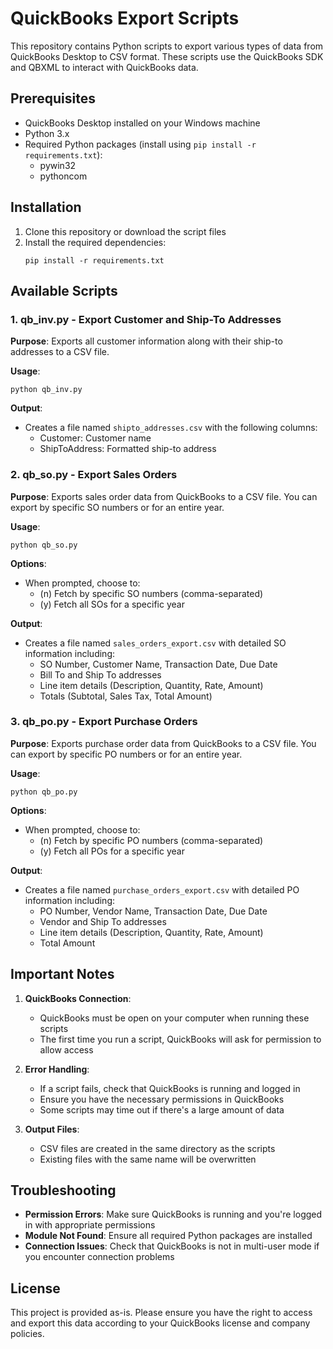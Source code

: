 # QuickBooks Export Scripts

This repository contains Python scripts to export various types of data from QuickBooks Desktop to CSV format. These scripts use the QuickBooks SDK and QBXML to interact with QuickBooks data.

## Prerequisites

- QuickBooks Desktop installed on your Windows machine
- Python 3.x
- Required Python packages (install using `pip install -r requirements.txt`):
  - pywin32
  - pythoncom

## Installation

1. Clone this repository or download the script files
2. Install the required dependencies:
   ```
   pip install -r requirements.txt
   ```

## Available Scripts

### 1. qb_inv.py - Export Customer and Ship-To Addresses

**Purpose**: Exports all customer information along with their ship-to addresses to a CSV file.

**Usage**:
```
python qb_inv.py
```

**Output**:
- Creates a file named `shipto_addresses.csv` with the following columns:
  - Customer: Customer name
  - ShipToAddress: Formatted ship-to address

### 2. qb_so.py - Export Sales Orders

**Purpose**: Exports sales order data from QuickBooks to a CSV file. You can export by specific SO numbers or for an entire year.

**Usage**:
```
python qb_so.py
```

**Options**:
- When prompted, choose to:
  - (n) Fetch by specific SO numbers (comma-separated)
  - (y) Fetch all SOs for a specific year

**Output**:
- Creates a file named `sales_orders_export.csv` with detailed SO information including:
  - SO Number, Customer Name, Transaction Date, Due Date
  - Bill To and Ship To addresses
  - Line item details (Description, Quantity, Rate, Amount)
  - Totals (Subtotal, Sales Tax, Total Amount)

### 3. qb_po.py - Export Purchase Orders

**Purpose**: Exports purchase order data from QuickBooks to a CSV file. You can export by specific PO numbers or for an entire year.

**Usage**:
```
python qb_po.py
```

**Options**:
- When prompted, choose to:
  - (n) Fetch by specific PO numbers (comma-separated)
  - (y) Fetch all POs for a specific year

**Output**:
- Creates a file named `purchase_orders_export.csv` with detailed PO information including:
  - PO Number, Vendor Name, Transaction Date, Due Date
  - Vendor and Ship To addresses
  - Line item details (Description, Quantity, Rate, Amount)
  - Total Amount

## Important Notes

1. **QuickBooks Connection**:
   - QuickBooks must be open on your computer when running these scripts
   - The first time you run a script, QuickBooks will ask for permission to allow access

2. **Error Handling**:
   - If a script fails, check that QuickBooks is running and logged in
   - Ensure you have the necessary permissions in QuickBooks
   - Some scripts may time out if there's a large amount of data

3. **Output Files**:
   - CSV files are created in the same directory as the scripts
   - Existing files with the same name will be overwritten

## Troubleshooting

- **Permission Errors**: Make sure QuickBooks is running and you're logged in with appropriate permissions
- **Module Not Found**: Ensure all required Python packages are installed
- **Connection Issues**: Check that QuickBooks is not in multi-user mode if you encounter connection problems

## License

This project is provided as-is. Please ensure you have the right to access and export this data according to your QuickBooks license and company policies.
